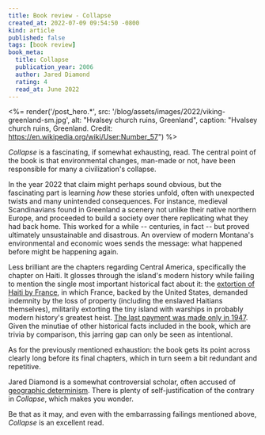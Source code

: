 ```yaml
---
title: Book review - Collapse
created_at: 2022-07-09 09:54:50 -0800
kind: article
published: false
tags: [book review]
book_meta:
  title: Collapse
  publication_year: 2006
  author: Jared Diamond
  rating: 4
  read_at: June 2022
---
```



<%= render('/post_hero.*', src: '/blog/assets/images/2022/viking-greenland-sm.jpg', alt: "Hvalsey church ruins, Greenland", caption: "Hvalsey church ruins, Greenland. Credit: https://en.wikipedia.org/wiki/User:Number_57") %>

_Collapse_ is a fascinating, if somewhat exhausting, read. The central point of the book is that environmental changes, man-made or not, have been responsible for many a civilization's collapse.

<!-- more -->

In the year 2022 that claim might perhaps sound obvious, but the fascinating part is learning _how_ these stories unfold, often with unexpected twists and many unintended consequences. For instance, medieval Scandinavians found in Greenland a scenery not unlike their native northern Europe, and proceeded to build a society over there replicating what they had back home. This worked for a while -- centuries, in fact -- but proved ultimately unsustainable and disastrous. An overview of modern Montana's environmental and economic woes sends the message: what happened before might be happening again.

Less brilliant are the chapters regarding Central America, specifically the chapter on Haiti. It glosses through the island's modern history while failing to mention the single most important historical fact about it: the [extortion of Haiti by France](https://theconversation.com/when-france-extorted-haiti-the-greatest-heist-in-history-137949), in which France, backed by the United States, demanded indemnity by the loss of property (including the enslaved Haitians themselves), militarily extorting the tiny island with warships in probably modern history's greatest heist. [The last payment was made only in 1947](https://en.wikipedia.org/wiki/Haiti_indemnity_controversy). Given the minutiae of other historical facts included in the book, which are trivia by comparison, this jarring gap can only be seen as intentional.

As for the previously mentioned exhaustion: the book gets its point across clearly long before its final chapters, which in turn seem a bit redundant and repetitive.

Jared Diamond is a somewhat controversial scholar, often accused of [geographic determinism](https://en.wikipedia.org/wiki/Environmental_determinism). There is plenty of self-justification of the contrary in _Collapse_, which makes you wonder.

Be that as it may, and even with the embarrassing failings mentioned above, _Collapse_ is an excellent read.
